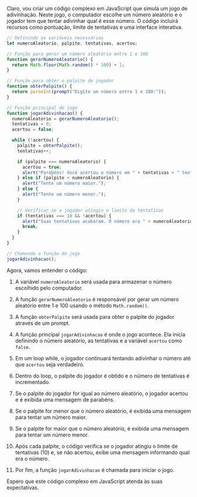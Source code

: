 Claro, vou criar um código complexo em JavaScript que simula um jogo de adivinhação. Neste jogo, o computador escolhe um número aleatório e o jogador tem que tentar adivinhar qual é esse número. O código incluirá recursos como pontuação, limite de tentativas e uma interface interativa.

```javascript
// Definindo as variáveis necessárias
let numeroAleatorio, palpite, tentativas, acertou;

// Função para gerar um número aleatório entre 1 e 100
function gerarNumeroAleatorio() {
  return Math.floor(Math.random() * 100) + 1;
}

// Função para obter o palpite do jogador
function obterPalpite() {
  return parseInt(prompt("Digite um número entre 1 e 100:"));
}

// Função principal do jogo
function jogarAdivinhacao() {
  numeroAleatorio = gerarNumeroAleatorio();
  tentativas = 0;
  acertou = false;

  while (!acertou) {
    palpite = obterPalpite();
    tentativas++;

    if (palpite === numeroAleatorio) {
      acertou = true;
      alert("Parabéns! Você acertou o número em " + tentativas + " tentativas.");
    } else if (palpite < numeroAleatorio) {
      alert("Tente um número maior.");
    } else {
      alert("Tente um número menor.");
    }

    // Verificar se o jogador atingiu o limite de tentativas
    if (tentativas === 10 && !acertou) {
      alert("Suas tentativas acabaram. O número era " + numeroAleatorio + ".");
      break;
    }
  }
}

// Chamando a função do jogo
jogarAdivinhacao();
```

Agora, vamos entender o código:

1. A variável `numeroAleatorio` será usada para armazenar o número escolhido pelo computador.

2. A função `gerarNumeroAleatorio` é responsável por gerar um número aleatório entre 1 e 100 usando o método `Math.random()`.

3. A função `obterPalpite` será usada para obter o palpite do jogador através de um prompt.

4. A função principal `jogarAdivinhacao` é onde o jogo acontece. Ela inicia definindo o número aleatório, as tentativas e a variável `acertou` como `false`.

5. Em um loop while, o jogador continuará tentando adivinhar o número até que `acertou` seja verdadeiro.

6. Dentro do loop, o palpite do jogador é obtido e o número de tentativas é incrementado.

7. Se o palpite do jogador for igual ao número aleatório, o jogador acertou e é exibida uma mensagem de parabéns.

8. Se o palpite for menor que o número aleatório, é exibida uma mensagem para tentar um número maior.

9. Se o palpite for maior que o número aleatório, é exibida uma mensagem para tentar um número menor.

10. Após cada palpite, o código verifica se o jogador atingiu o limite de tentativas (10) e, se não acertou, exibe uma mensagem informando qual era o número.

11. Por fim, a função `jogarAdivinhacao` é chamada para iniciar o jogo.

Espero que este código complexo em JavaScript atenda às suas expectativas.